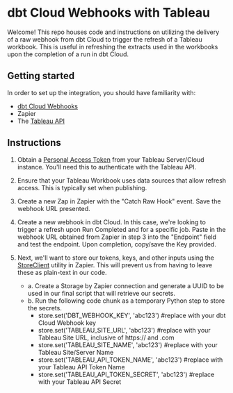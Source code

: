 # dbt Cloud Webhooks with Tableau

Welcome!  This repo houses code and instructions on utilizing the delivery of a raw webhook from dbt Cloud to trigger the refresh of a Tableau workbook.  This is useful in refreshing the extracts used in the workbooks upon the completion of a run in dbt Cloud.

## Getting started

In order to set up the integration, you should have familiarity with:
- [dbt Cloud Webhooks](/docs/deploy/webhooks)
- Zapier
- The [Tableau API](https://help.tableau.com/current/api/rest_api/en-us/REST/rest_api.htm)

## Instructions

1. Obtain a [Personal Access Token](https://help.tableau.com/current/server/en-us/security_personal_access_tokens.htm) from your Tableau Server/Cloud instance.  You'll need this to authenticate with the Tableau API.

2. Ensure that your Tableau Workbook uses data sources that allow refresh access.  This is typically set when publishing.

3. Create a new Zap in Zapier with the "Catch Raw Hook" event.  Save the webhook URL presented.

4. Create a new webhook in dbt Cloud.  In this case, we're looking to trigger a refresh upon Run Completed and for a specific job.  Paste in the webhook URL obtained from Zapier in step 3 into the "Endpoint" field and test the endpoint.  Upon completion, copy/save the Key provided.

5. Next, we'll want to store our tokens, keys, and other inputs using the [StoreClient](https://help.zapier.com/hc/en-us/articles/8496293969549-Store-data-from-code-steps-with-StoreClient) utility in Zapier.  This will prevent us from having to leave these as plain-text in our code.

    - a. Create a Storage by Zapier connection and generate a UUID to be used in our final script that will retrieve our secrets.
    - b. Run the following code chunk as a temporary Python step to store the secrets.
        - store.set('DBT_WEBHOOK_KEY', 'abc123') #replace with your dbt Cloud Webhook key
        - store.set('TABLEAU_SITE_URL', 'abc123') #replace with your Tableau Site URL, inclusive of https:// and .com
        - store.set('TABLEAU_SITE_NAME', 'abc123') #replace with your Tableau Site/Server Name
        - store.set('TABLEAU_API_TOKEN_NAME', 'abc123') #replace with your Tableau API Token Name
        - store.set('TABLEAU_API_TOKEN_SECRET', 'abc123') #replace with your Tableau API Secret
